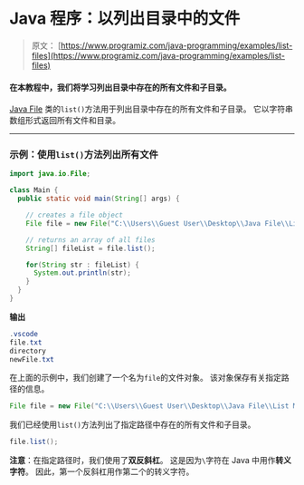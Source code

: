 # Java 程序：以列出目录中的文件

> 原文： [https://www.programiz.com/java-programming/examples/list-files](https://www.programiz.com/java-programming/examples/list-files)

#### 在本教程中，我们将学习列出目录中存在的所有文件和子目录。

[Java File](/java-programming/file "Java File Class") 类的`list()`方法用于列出目录中存在的所有文件和子目录。 它以字符串数组形式返回所有文件和目录。

* * *

### 示例：使用`list()`方法列出所有文件

```java
import java.io.File;

class Main {
  public static void main(String[] args) {

    // creates a file object
    File file = new File("C:\\Users\\Guest User\\Desktop\\Java File\\List Method");

    // returns an array of all files
    String[] fileList = file.list();

    for(String str : fileList) {
      System.out.println(str);
    }
  }
} 
```

**输出**

```java
.vscode
file.txt
directory
newFile.txt 
```

在上面的示例中，我们创建了一个名为`file`的文件对象。 该对象保存有关指定路径的信息。

```java
File file = new File("C:\\Users\\Guest User\\Desktop\\Java File\\List Method"); 
```

我们已经使用`list()`方法列出了指定路径中存在的所有文件和子目录。

```java
file.list(); 
```

**注意**：在指定路径时，我们使用了**双反斜杠**。 这是因为`\`字符在 Java 中用作**转义字符**。 因此，第一个反斜杠用作第二个的转义字符。